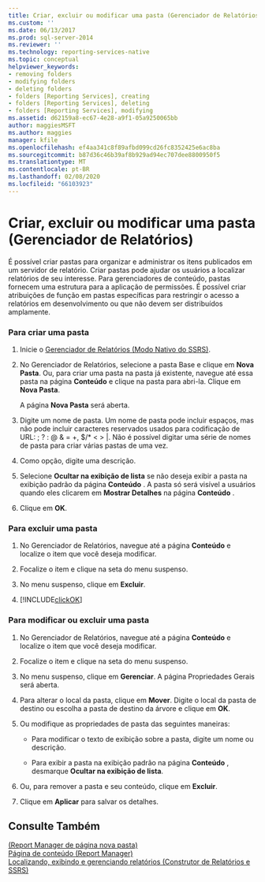 ```yaml
---
title: Criar, excluir ou modificar uma pasta (Gerenciador de Relatórios) | Microsoft Docs
ms.custom: ''
ms.date: 06/13/2017
ms.prod: sql-server-2014
ms.reviewer: ''
ms.technology: reporting-services-native
ms.topic: conceptual
helpviewer_keywords:
- removing folders
- modifying folders
- deleting folders
- folders [Reporting Services], creating
- folders [Reporting Services], deleting
- folders [Reporting Services], modifying
ms.assetid: d62159a8-ec67-4e28-a9f1-05a9250065bb
author: maggiesMSFT
ms.author: maggies
manager: kfile
ms.openlocfilehash: ef4aa341c8f89afbd099cd26fc8352425e6ac8ba
ms.sourcegitcommit: b87d36c46b39af8b929ad94ec707dee8800950f5
ms.translationtype: MT
ms.contentlocale: pt-BR
ms.lasthandoff: 02/08/2020
ms.locfileid: "66103923"
---
```

# <a name="create-delete-or-modify-a-folder-report-manager"></a>Criar, excluir ou modificar uma pasta (Gerenciador de Relatórios)
  É possível criar pastas para organizar e administrar os itens publicados em um servidor de relatório. Criar pastas pode ajudar os usuários a localizar relatórios de seu interesse. Para gerenciadores de conteúdo, pastas fornecem uma estrutura para a aplicação de permissões. É possível criar atribuições de função em pastas específicas para restringir o acesso a relatórios em desenvolvimento ou que não devem ser distribuídos amplamente.  
  
### <a name="to-create-a-folder"></a>Para criar uma pasta  
  
1.  Inicie o [Gerenciador de Relatórios &#40;Modo Nativo do SSRS&#41;](../report-manager-ssrs-native-mode.md).  
  
2.  No Gerenciador de Relatórios, selecione a pasta Base e clique em **Nova Pasta**. Ou, para criar uma pasta na pasta já existente, navegue até essa pasta na página **Conteúdo** e clique na pasta para abri-la. Clique em **Nova Pasta**.  
  
     A página **Nova Pasta** será aberta.  
  
3.  Digite um nome de pasta. Um nome de pasta pode incluir espaços, mas não pode incluir caracteres reservados usados para codificação de URL: ; ? : \@ & = +, $/* \< > |. Não é possível digitar uma série de nomes de pasta para criar várias pastas de uma vez.  
  
4.  Como opção, digite uma descrição.  
  
5.  Selecione **Ocultar na exibição de lista** se não deseja exibir a pasta na exibição padrão da página **Conteúdo** . A pasta só será visível a usuários quando eles clicarem em **Mostrar Detalhes** na página **Conteúdo** .  
  
6.  Clique em **OK**.  
  
### <a name="to-delete-a-folder"></a>Para excluir uma pasta  
  
1.  No Gerenciador de Relatórios, navegue até a página **Conteúdo** e localize o item que você deseja modificar.  
  
2.  Focalize o item e clique na seta do menu suspenso.  
  
3.  No menu suspenso, clique em **Excluir**.  
  
4.  [!INCLUDE[clickOK](../../includes/clickok-md.md)]  
  
### <a name="to-modify-or-delete-a-folder"></a>Para modificar ou excluir uma pasta  
  
1.  No Gerenciador de Relatórios, navegue até a página **Conteúdo** e localize o item que você deseja modificar.  
  
2.  Focalize o item e clique na seta do menu suspenso.  
  
3.  No menu suspenso, clique em **Gerenciar**. A página Propriedades Gerais será aberta.  
  
4.  Para alterar o local da pasta, clique em **Mover**. Digite o local da pasta de destino ou escolha a pasta de destino da árvore e clique em **OK**.  
  
5.  Ou modifique as propriedades de pasta das seguintes maneiras:  
  
    -   Para modificar o texto de exibição sobre a pasta, digite um nome ou descrição.  
  
    -   Para exibir a pasta na exibição padrão na página **Conteúdo** , desmarque **Ocultar na exibição de lista**.  
  
6.  Ou, para remover a pasta e seu conteúdo, clique em **Excluir**.  
  
7.  Clique em **Aplicar** para salvar os detalhes.  
  
## <a name="see-also"></a>Consulte Também  
 [&#40;Report Manager de página nova pasta&#41;](../new-folder-page-report-manager.md)   
 [Página de conteúdo &#40;Report Manager&#41;](../contents-page-report-manager.md)   
 [Localizando, exibindo e gerenciando relatórios &#40;Construtor de Relatórios e SSRS&#41;](../report-builder/finding-viewing-and-managing-reports-report-builder-and-ssrs.md)  
  
  
